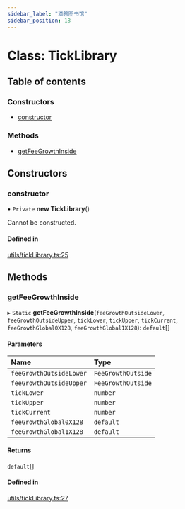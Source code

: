 ```yaml
---
sidebar_label: "滴答图书馆"
sidebar_position: 18
---
```


# Class: TickLibrary

## Table of contents

### Constructors

- [constructor](TickLibrary#constructor)

### Methods

- [getFeeGrowthInside](TickLibrary#getfeegrowthinside)

## Constructors

### constructor

• `Private` **new TickLibrary**()

Cannot be constructed.

#### Defined in

[utils/tickLibrary.ts:25](https://github.com/SwapX/v3-sdk/blob/08a7c05/src/utils/tickLibrary.ts#L25)

## Methods

### getFeeGrowthInside

▸ `Static` **getFeeGrowthInside**(`feeGrowthOutsideLower`, `feeGrowthOutsideUpper`, `tickLower`, `tickUpper`, `tickCurrent`, `feeGrowthGlobal0X128`, `feeGrowthGlobal1X128`): `default`[]

#### Parameters

| Name                    | Type               |
| :---------------------- | :----------------- |
| `feeGrowthOutsideLower` | `FeeGrowthOutside` |
| `feeGrowthOutsideUpper` | `FeeGrowthOutside` |
| `tickLower`             | `number`           |
| `tickUpper`             | `number`           |
| `tickCurrent`           | `number`           |
| `feeGrowthGlobal0X128`  | `default`          |
| `feeGrowthGlobal1X128`  | `default`          |

#### Returns

`default`[]

#### Defined in

[utils/tickLibrary.ts:27](https://github.com/SwapX/v3-sdk/blob/08a7c05/src/utils/tickLibrary.ts#L27)
